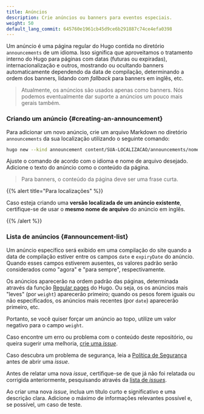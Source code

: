 ```yaml
---
title: Anúncios
description: Crie anúncios ou banners para eventos especiais.
weight: 50
default_lang_commit: 645760e1961cb45d9ce6b291887c74ce4efa0398
---
```


Um anúncio é uma página regular do Hugo contida no diretório `announcements` de
um idioma. Isso significa que aproveitamos o tratamento interno do Hugo para
páginas com datas (futuras ou expiradas), internacionalização e outros,
mostrando ou ocultando banners automaticamente dependendo da data de compilação,
determinando a ordem dos banners, lidando com _fallback_ para banners em inglês,
etc.

> Atualmente, os anúncios são usados apenas como banners. Nós podemos
> eventualmente dar suporte a anúncios um pouco mais gerais também.

### Criando um anúncio {#creating-an-announcement}

Para adicionar um novo anúncio, crie um arquivo Markdown no diretório
`announcements` da sua localização utilizando o seguinte comando:

```sh
hugo new --kind announcement content/SUA-LOCALIZACAO/announcements/nome-do-arquivo-de-anuncio.md
```

Ajuste o comando de acordo com o idioma e nome de arquivo desejado. Adicione o
texto do anúncio como o conteúdo da página.

> Para banners, o conteúdo da página deve ser uma frase curta.

{{% alert title="Para localizações" %}}

Caso esteja criando uma **versão localizada de um anúncio existente**,
certifique-se de usar o **mesmo nome de arquivo** do anúncio em inglês.

{{% /alert %}}

### Lista de anúncios {#announcement-list}

Um anúncio específico será exibido em uma compilação do site quando a data de compilação
estiver entre os campos `date` e `expiryDate` do anúncio. Quando esses campos
estiverem ausentes, os valores padrão serão considerados como "agora" e "para
sempre", respectivamente.

Os anúncios aparecerão na ordem padrão das páginas, determinada através da
função [Regular pages](https://gohugo.io/methods/site/regularpages/) do Hugo. Ou
seja, os os anúncios mais "leves" (por `weight`) aparecerão primeiro; quando os
pesos forem iguais ou não especificados, os anúncios mais recentes (por `date`)
aparecerão primeiro, etc.

Portanto, se você quiser forçar um anúncio ao topo, utilize um valor negativo
para o campo `weight`.

Caso encontre um erro ou problema com o conteúdo deste repositório, ou queira
sugerir uma melhoria, [crie uma _issue_][new-issue].

Caso descubra um problema de segurança, leia a
[Política de Segurança](https://github.com/open-telemetry/opentelemetry.io/security/policy)
antes de abrir uma _issue_.

Antes de relatar uma nova _issue_, certifique-se de que já não foi relatada ou
corrigida anteriormente, pesquisando através da
[lista de _issues_](https://github.com/open-telemetry/opentelemetry.io/issues?q=is%3Aissue+is%3Aopen+sort%3Aupdated-desc).

Ao criar uma nova _issue_, inclua um título curto e significativo e uma
descrição clara. Adicione o máximo de informações relevantes possível e, se
possível, um caso de teste.

[new-issue]:
  https://github.com/open-telemetry/opentelemetry.io/issues/new/choose
